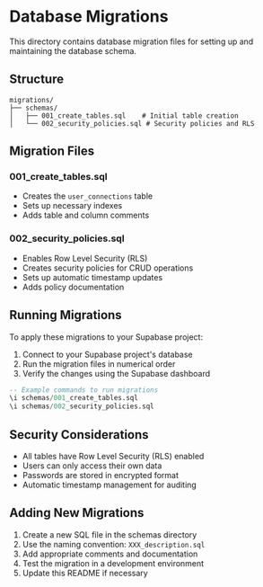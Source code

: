 # Database Migrations

This directory contains database migration files for setting up and maintaining the database schema.

## Structure

```
migrations/
├── schemas/
│   ├── 001_create_tables.sql    # Initial table creation
│   └── 002_security_policies.sql # Security policies and RLS
```

## Migration Files

### 001_create_tables.sql
- Creates the `user_connections` table
- Sets up necessary indexes
- Adds table and column comments

### 002_security_policies.sql
- Enables Row Level Security (RLS)
- Creates security policies for CRUD operations
- Sets up automatic timestamp updates
- Adds policy documentation

## Running Migrations

To apply these migrations to your Supabase project:

1. Connect to your Supabase project's database
2. Run the migration files in numerical order
3. Verify the changes using the Supabase dashboard

```sql
-- Example commands to run migrations
\i schemas/001_create_tables.sql
\i schemas/002_security_policies.sql
```

## Security Considerations

- All tables have Row Level Security (RLS) enabled
- Users can only access their own data
- Passwords are stored in encrypted format
- Automatic timestamp management for auditing

## Adding New Migrations

1. Create a new SQL file in the schemas directory
2. Use the naming convention: `XXX_description.sql`
3. Add appropriate comments and documentation
4. Test the migration in a development environment
5. Update this README if necessary 